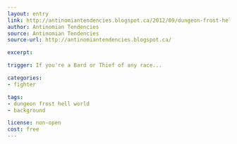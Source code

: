 ```yaml
---
layout: entry
link: http://antinomiantendencies.blogspot.ca/2012/09/dungeon-frost-hell-world-part-ten.html
author: Antinomian Tendencies
source: Antinomian Tendencies
source-url: http://antinomiantendencies.blogspot.ca/

excerpt:

trigger: If you're a Bard or Thief of any race...

categories:
- fighter

tags:
- dungeon frost hell world
- background

license: non-open
cost: free
---
```

